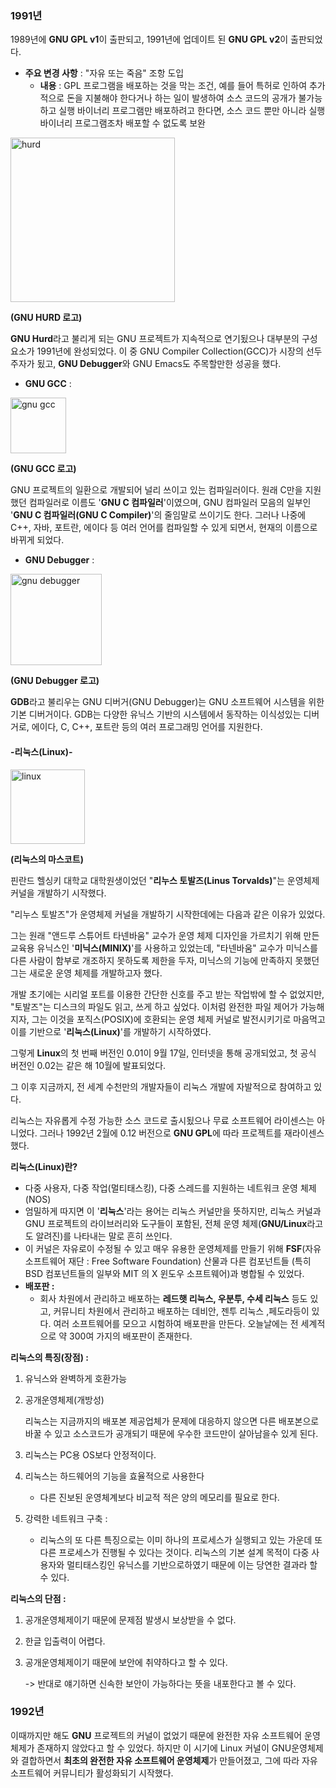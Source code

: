 ### **1991년**

1989년에 **GNU GPL v1**이 출판되고, 1991년에 업데이트 된 **GNU GPL v2**이 출판되었다.

* **주요 변경 사항** : "자유 또는 죽음" 조항 도입
  * **내용** : GPL 프로그램을 배포하는 것을 막는 조건, 예를 들어 특허로 인하여 추가적으로 돈을 지불해야 한다거나 하는 일이 발생하여 소스 코드의 공개가 불가능하고 실행 바이너리 프로그램만 배포하려고 한다면, 소스 코드 뿐만 아니라 실행 바이너리 프로그램조차 배포할 수 없도록 보완

<img width="263" alt="hurd" src="https://user-images.githubusercontent.com/43110647/47200660-01a48a00-d3b2-11e8-9453-e6e3e7e3fb6c.PNG">

**(GNU HURD 로고)** 

**GNU Hurd**라고 불리게 되는 GNU 프로젝트가 지속적으로 연기됬으나 대부분의 구성요소가 1991년에 완성되었다. 이 중 GNU Compiler Collection\(GCC\)가 시장의 선두주자가 됬고, **GNU Debugger**와 GNU Emacs도 주목할만한 성공을 했다.

* **GNU GCC** :

<img width="89" alt="gnu gcc" src="https://user-images.githubusercontent.com/43110647/47200793-6d86f280-d3b2-11e8-9cf8-0bb60a622f12.PNG">

**\(GNU GCC 로고\)**

GNU 프로젝트의 일환으로 개발되어 널리 쓰이고 있는 컴파일러이다. 원래 C만을 지원했던 컴파일러로 이름도 '**GNU C 컴파일러**'이였으며, GNU 컴파일러 모음의 일부인 '**GNU C 컴파일러\(GNU C Compiler\)**'의 줄임말로 쓰이기도 한다. 그러나 나중에 C++, 자바, 포트란, 에이다 등 여러 언어를 컴파일할 수 있게 되면서, 현재의 이름으로 바뀌게 되었다.

* **GNU Debugger** : 

<img width="146" alt="gnu debugger" src="https://user-images.githubusercontent.com/43110647/47200806-7aa3e180-d3b2-11e8-9752-4389d598e6f8.PNG">

**\(GNU Debugger 로고\)**

**GDB**라고 불리우는 GNU 디버거\(GNU Debugger\)는 GNU 소프트웨어 시스템을 위한 기본 디버거이다. GDB는 다양한 유닉스 기반의 시스템에서 동작하는 이식성있는 디버거로, 에이다, C, C++, 포트란 등의 여러 프로그래밍 언어를 지원한다.

#### **-리눅스\(Linux\)-**

<img width="119" alt="linux" src="https://user-images.githubusercontent.com/43110647/47200832-93ac9280-d3b2-11e8-999b-2bcd52278588.PNG">

**\(리눅스의 마스코트\)**

핀란드 헬싱키 대학교 대학원생이었던 "**리누스 토발즈\(Linus Torvalds\)**"는 운영체제 커널을 개발하기 시작했다.

"리누스 토발즈"가 운영체제 커널을 개발하기 시작한데에는 다음과 같은 이유가 있었다.

그는 원래 "앤드루 스튜어트 타넨바움" 교수가 운영 체제 디자인을 가르치기 위해 만든 교육용 유닉스인 '**미닉스\(MINIX\)**'를 사용하고 있었는데, "타넨바움" 교수가 미닉스를 다른 사람이 함부로 개조하지 못하도록 제한을 두자, 미닉스의 기능에 만족하지 못했던 그는 새로운 운영 체제를 개발하고자 했다.

개발 초기에는 시리얼 포트를 이용한 간단한 신호를 주고 받는 작업밖에 할 수 없었지만, "토발즈"는 디스크의 파일도 읽고, 쓰게 하고 싶었다. 이처럼 완전한 파일 제어가 가능해지자, 그는 이것을 포직스\(POSIX\)에 호환되는 운영 체제 커널로 발전시키기로 마음먹고 이를 기반으로 '**리눅스\(Linux\)**'를 개발하기 시작하였다.

그렇게 **Linux**의 첫 번째 버전인 0.01이 9월 17일, 인터넷을 통해 공개되었고, 첫 공식 버전인 0.02는 같은 해 10월에 발표되었다.

그 이후 지금까지, 전 세계 수천만의 개발자들이 리눅스 개발에 자발적으로 참여하고 있다.

리눅스는 자유롭게 수정 가능한 소스 코드로 출시됬으나 무료 소프트웨어 라이센스는 아니었다. 그러나 1992년 2월에 0.12 버전으로 **GNU GPL**에 따라 프로젝트를 재라이센스했다.

**리눅스\(Linux\)란?**

* 다중 사용자, 다중 작업\(멀티태스킹\), 다중 스레드를 지원하는 네트워크 운영 체제\(NOS\)
* 엄밀하게 따지면 이 '**리눅스**'라는 용어는 리눅스 커널만을 뜻하지만, 리눅스 커널과 GNU 프로젝트의 라이브러리와 도구들이 포함된, 전체 운영 체제\(**GNU/Linux**라고도 알려진\)를 나타내는 말로 흔히 쓰인다.
* 이 커널은 자유로이 수정될 수 있고 매우 유용한 운영체제를 만들기 위해 **FSF**\(자유 소프트웨어 재단 : Free Software Foundation\) 산물과 다른 컴포넌트들 \(특히 BSD 컴포넌트들의 일부와 MIT 의 X 윈도우 소프트웨어\)과 병합될 수 있었다.
* **배포판 :**
  * 회사 차원에서 관리하고 배포하는 **레드햇 리눅스, 우분투, 수세 리눅스** 등도 있고, 커뮤니티 차원에서 관리하고 배포하는 데비안, 젠투 리눅스 ,페도라등이 있다. 여러 소프트웨어를 모으고 시험하여 배포판을 만든다. 오늘날에는 전 세계적으로 약 300여 가지의 배포판이 존재한다.

**리눅스의 특징\(장점\) :**

1. 유닉스와 완벽하게 호환가능
2. 공개운영체제\(개방성\)

   리눅스는 지금까지의 배포본 제공업체가 문제에 대응하지 않으면 다른 배포본으로 바꿀 수 있고 소스코드가 공개되기 때문에 우수한 코드만이 살아남을수 있게 된다.

3. 리눅스는 PC용 OS보다 안정적이다.

4. 리눅스는 하드웨어의 기능을 효율적으로 사용한다

   * 다른 진보된 운영체계보다 비교적 적은 양의 메모리를 필요로 한다.

5. 강력한 네트워크 구축 :

   * 리눅스의 또 다른 특징으로는 이미 하나의 프로세스가 실행되고 있는 가운데 또 다른 프로세스가 진행될 수 있다는 것이다. 리눅스의 기본 설계 목적이 다중 사용자와 멀티태스킹인 유닉스를 기반으로하였기 때문에 이는 당연한 결과라 할 수 있다.

**리눅스의 단점 :**

1. 공개운영체제이기 때문에 문제점 발생시 보상받을 수 없다.
2. 한글 입출력이 어렵다.
3. 공개운영체제이기 때문에 보안에 취약하다고 할 수 있다.

   -&gt; 반대로 얘기하면 신속한 보안이 가능하다는 뜻을 내포한다고 볼 수 있다.

### **1992년**

이때까지만 해도 **GNU** 프로젝트의 커널이 없었기 때문에 완전한 자유 소프트웨어 운영체제가 존재하지 않았다고 할 수 있었다. 하지만 이 시기에 Linux 커널이 GNU운영체제와 결합하면서 **최초의 완전한 자유 소프트웨어 운영체제**가 만들어졌고, 그에 따라 자유 소프트웨어 커뮤니티가 활성화되기 시작했다.

